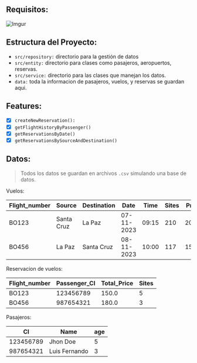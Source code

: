 ## Requisitos:

![Imgur](https://i.imgur.com/HHY7837.png)

## Estructura del Proyecto:

- `src/repository:` directorio para la gestión de datos
- `src/entity:` directorio para clases como pasajeros, aeropuertos, reservas.
- `src/service:` directorio para las clases que manejan los datos.
- `data:` toda la informacion de pasajeros, vuelos, y reservas se guardan aqui.

## Features:

<!-- - [x] `createNewPassenger()` -->

- [x] `createNewReservation():`
- [x] `getFlightHistoryByPassenger()`
- [x] `getReservationsByDate()`
- [x] `getReservationsBySourceAndDestination()`

## Datos:

> Todos los datos se guardan en archivos `.csv` simulando una base de datos.

Vuelos:

| Flight_number | Source     | Destination | Date       | Time  | Sites | Price |
| ------------- | ---------- | ----------- | ---------- | ----- | ----- | ----- |
| BO123         | Santa Cruz | La Paz      | 07-11-2023 | 09:15 | 210   | 200.0 |
| BO456         | La Paz     | Santa Cruz  | 08-11-2023 | 10:00 | 117   | 150.0 |

Reservacion de vuelos:

| Flight_number | Passenger_CI | Total_Price | Sites |
| ------------- | ------------ | ----------- | ----- |
| BO123         | 123456789    | 150.0       | 5     |
| BO456         | 987654321    | 180.0       | 3     |

Pasajeros:

| CI        | Name          | age |
| --------- | ------------- | --- |
| 123456789 | Jhon Doe      | 5   |
| 987654321 | Luis Fernando | 3   |
